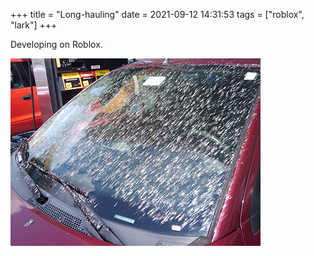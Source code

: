 +++
title = "Long-hauling"
date = 2021-09-12 14:31:53
tags = ["roblox", "lark"]
+++

Developing on Roblox.

![](00.jpg)
